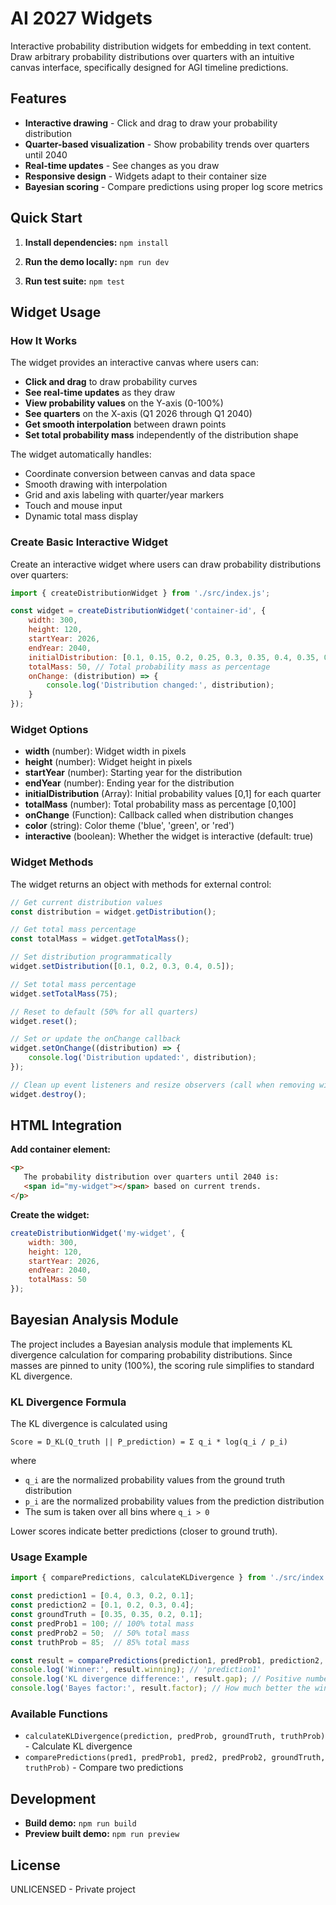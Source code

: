 # AI 2027 Widgets

Interactive probability distribution widgets for embedding in text content.
Draw arbitrary probability distributions over quarters with an intuitive canvas
interface, specifically designed for AGI timeline predictions.

## Features

- **Interactive drawing** - Click and drag to draw your probability
  distribution
- **Quarter-based visualization** - Show probability trends over quarters until
  2040
- **Real-time updates** - See changes as you draw
- **Responsive design** - Widgets adapt to their container size
- **Bayesian scoring** - Compare predictions using proper log score metrics

## Quick Start

1. **Install dependencies:** `npm install`

2. **Run the demo locally:** `npm run dev`

3. **Run test suite:** `npm test`

## Widget Usage

### How It Works

The widget provides an interactive canvas where users can:

- **Click and drag** to draw probability curves
- **See real-time updates** as they draw
- **View probability values** on the Y-axis (0-100%)
- **See quarters** on the X-axis (Q1 2026 through Q1 2040)
- **Get smooth interpolation** between drawn points
- **Set total probability mass** independently of the distribution shape

The widget automatically handles:
- Coordinate conversion between canvas and data space
- Smooth drawing with interpolation
- Grid and axis labeling with quarter/year markers
- Touch and mouse input
- Dynamic total mass display

### Create Basic Interactive Widget

Create an interactive widget where users can draw probability distributions
over quarters:

```javascript
import { createDistributionWidget } from './src/index.js';

const widget = createDistributionWidget('container-id', {
    width: 300,
    height: 120,
    startYear: 2026,
    endYear: 2040,
    initialDistribution: [0.1, 0.15, 0.2, 0.25, 0.3, 0.35, 0.4, 0.35, 0.3, 0.25, 0.2],
    totalMass: 50, // Total probability mass as percentage
    onChange: (distribution) => {
        console.log('Distribution changed:', distribution);
    }
});
```

### Widget Options

- **width** (number): Widget width in pixels
- **height** (number): Widget height in pixels  
- **startYear** (number): Starting year for the distribution
- **endYear** (number): Ending year for the distribution
- **initialDistribution** (Array<number>): Initial probability values [0,1] for
  each quarter
- **totalMass** (number): Total probability mass as percentage [0,100]
- **onChange** (Function): Callback called when distribution changes
- **color** (string): Color theme ('blue', 'green', or 'red')
- **interactive** (boolean): Whether the widget is interactive (default: true)

### Widget Methods

The widget returns an object with methods for external control:

```javascript
// Get current distribution values
const distribution = widget.getDistribution();

// Get total mass percentage
const totalMass = widget.getTotalMass();

// Set distribution programmatically
widget.setDistribution([0.1, 0.2, 0.3, 0.4, 0.5]);

// Set total mass percentage
widget.setTotalMass(75);

// Reset to default (50% for all quarters)
widget.reset();

// Set or update the onChange callback
widget.setOnChange((distribution) => {
    console.log('Distribution updated:', distribution);
});

// Clean up event listeners and resize observers (call when removing widget)
widget.destroy();
```

## HTML Integration

**Add container element:**
   ```html
   <p>
      The probability distribution over quarters until 2040 is: 
      <span id="my-widget"></span> based on current trends.
   </p>
   ```

**Create the widget:**
   ```javascript
   createDistributionWidget('my-widget', {
       width: 300,
       height: 120,
       startYear: 2026,
       endYear: 2040,
       totalMass: 50
   });
   ```

## Bayesian Analysis Module

The project includes a Bayesian analysis module that implements KL divergence
calculation for comparing probability distributions. Since masses are pinned to
unity (100%), the scoring rule simplifies to standard KL divergence.

### KL Divergence Formula

The KL divergence is calculated using

```
Score = D_KL(Q_truth || P_prediction) = Σ q_i * log(q_i / p_i)
```

where
- `q_i` are the normalized probability values from the ground truth distribution
- `p_i` are the normalized probability values from the prediction distribution
- The sum is taken over all bins where `q_i > 0`

Lower scores indicate better predictions (closer to ground truth).

### Usage Example

```javascript
import { comparePredictions, calculateKLDivergence } from './src/index.js';

const prediction1 = [0.4, 0.3, 0.2, 0.1];
const prediction2 = [0.1, 0.2, 0.3, 0.4];
const groundTruth = [0.35, 0.35, 0.2, 0.1];
const predProb1 = 100; // 100% total mass
const predProb2 = 50;  // 50% total mass
const truthProb = 85;  // 85% total mass

const result = comparePredictions(prediction1, predProb1, prediction2, predProb2, groundTruth, truthProb);
console.log('Winner:', result.winning); // 'prediction1'
console.log('KL divergence difference:', result.gap); // Positive number
console.log('Bayes factor:', result.factor); // How much better the winner is
```

### Available Functions

- `calculateKLDivergence(prediction, predProb, groundTruth, truthProb)` - Calculate
  KL divergence
- `comparePredictions(pred1, predProb1, pred2, predProb2, groundTruth,
  truthProb)` - Compare two predictions

## Development

- **Build demo:** `npm run build`
- **Preview built demo:** `npm run preview`

## License

UNLICENSED - Private project
